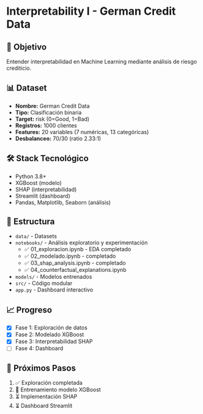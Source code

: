# Interpretability I - German Credit Data

## 🎯 Objetivo
Entender interpretabilidad en Machine Learning mediante análisis de riesgo crediticio.

## 📊 Dataset
- **Nombre:** German Credit Data
- **Tipo:** Clasificación binaria
- **Target:** risk (0=Good, 1=Bad)
- **Registros:** 1000 clientes
- **Features:** 20 variables (7 numéricas, 13 categóricas)
- **Desbalanceo:** 70/30 (ratio 2.33:1)

## 🛠️ Stack Tecnológico
- Python 3.8+
- XGBoost (modelo)
- SHAP (interpretabilidad)
- Streamlit (dashboard)
- Pandas, Matplotlib, Seaborn (análisis)

## 📂 Estructura
- `data/` - Datasets
- `notebooks/` - Análisis exploratorio y experimentación
  - ✅ 01_exploracion.ipynb - EDA completado
  - ✅ 02_modelado.ipynb - completado
  - ✅ 03_shap_analysis.ipynb - completado
  - ✅ 04_counterfactual_explanations.ipynb
- `models/` - Modelos entrenados
- `src/` - Código modular
- `app.py` - Dashboard interactivo

## 📈 Progreso
- [x] Fase 1: Exploración de datos
- [x] Fase 2: Modelado XGBoost
- [x] Fase 3: Interpretabilidad SHAP
- [ ] Fase 4: Dashboard

## 🚀 Próximos Pasos
1. ✅ Exploración completada
2. 🔄 Entrenamiento modelo XGBoost
3. ⏳ Implementación SHAP
4. ⏳ Dashboard Streamlit
